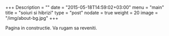 +++
Description = ""
date = "2015-05-18T14:59:02+03:00"
menu = "main"
title = "soiuri si hibrizi"
type = "post"
nodate = true
weight = 20
image = "/img/about-bg.jpg"
+++

Pagina in constructie. Va rugam sa reveniti.
